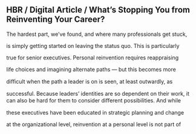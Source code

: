 ## HBR / Digital Article / What’s Stopping You from Reinventing Your Career?

The hardest part, we’ve found, and where many professionals get stuck,

is simply getting started on leaving the status quo. This is particularly

true for senior executives. Personal reinvention requires reappraising

life choices and imagining alternate paths — but this becomes more

diﬃcult when the path a leader is on is seen, at least outwardly, as

successful. Because leaders’ identities are so dependent on their work, it can also be hard for them to consider diﬀerent possibilities. And while

these executives have been educated in strategic planning and change

at the organizational level, reinvention at a personal level is not part of